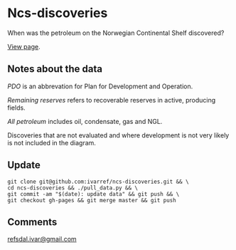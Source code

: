 Ncs-discoveries
===============

When was the petroleum on the Norwegian Continental Shelf discovered?

[View page](http://ivarref.github.io/ncs-discoveries/).

Notes about the data
--------------------

_PDO_ is an abbrevation for Plan for Development and Operation.

_Remaining reserves_ refers to recoverable reserves in active, producing fields.

_All petroleum_ includes oil, condensate, gas and NGL.

Discoveries that are not evaluated and where development is not very likely is not included in the diagram.

Update
------

    git clone git@github.com:ivarref/ncs-discoveries.git && \
    cd ncs-discoveries && ./pull_data.py && \
    git commit -am "$(date): update data" && git push && \
    git checkout gh-pages && git merge master && git push

Comments
--------
refsdal.ivar@gmail.com

